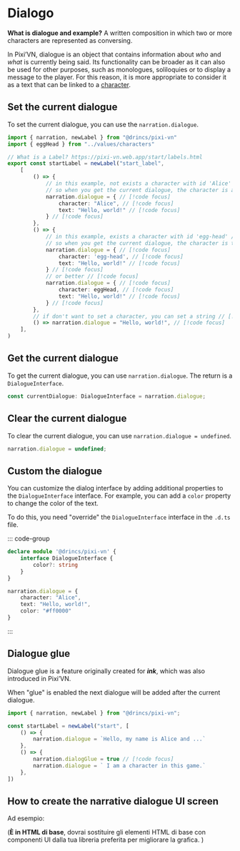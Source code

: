 # Dialogo

**What is dialogue and example?** A written composition in which two or more characters are represented as conversing.

In Pixi’VN, dialogue is an object that contains information about _who_ and _what_ is currently being said. Its functionality can be broader as it can also be used for other purposes, such as monologues, soliloquies or to display a message to the player. For this reason, it is more appropriate to consider it as a text that can be linked to a [character](/start/character#use-characters-in-the-game).

## Set the current dialogue

To set the current dialogue, you can use the `narration.dialogue`.

```ts [labels/startLabel.ts]
import { narration, newLabel } from "@drincs/pixi-vn"
import { eggHead } from "../values/characters"

// What is a Label? https://pixi-vn.web.app/start/labels.html
export const startLabel = newLabel("start_label",
    [
        () => {
            // in this example, not exists a character with id 'Alice' // [!code focus]
            // so when you get the current dialogue, the character is a fake character with the name 'Alice' // [!code focus]
            narration.dialogue = { // [!code focus]
                character: "Alice", // [!code focus]
                text: "Hello, world!" // [!code focus]
            } // [!code focus]
        },
        () => {
            // in this example, exists a character with id 'egg-head' // [!code focus]
            // so when you get the current dialogue, the character is the character with id 'egg-head' // [!code focus]
            narration.dialogue = { // [!code focus]
                character: 'egg-head', // [!code focus]
                text: "Hello, world!" // [!code focus]
            } // [!code focus]
            // or better // [!code focus]
            narration.dialogue = { // [!code focus]
                character: eggHead, // [!code focus]
                text: "Hello, world!" // [!code focus]
            } // [!code focus]
        },
        // if don't want to set a character, you can set a string // [!code focus]
        () => narration.dialogue = "Hello, world!", // [!code focus]
    ],
)
```

<sandbox
template="tts9jh"
entry="/src/labels/startLabel.ts"
/>

## Get the current dialogue

To get the current dialogue, you can use `narration.dialogue`. The return is a `DialogueInterface`.

```typescript
const currentDialogue: DialogueInterface = narration.dialogue;
```

## Clear the current dialogue

To clear the current dialogue, you can use `narration.dialogue = undefined`.

```typescript
narration.dialogue = undefined;
```

## Custom the dialogue

You can customize the dialog interface by adding additional properties to the `DialogueInterface` interface. For example, you can add a `color` property to change the color of the text.

To do this, you need "override" the `DialogueInterface` interface in the `.d.ts` file.

::: code-group

```typescript [pixi-vn.d.ts]
declare module '@drincs/pixi-vn' {
    interface DialogueInterface {
        color?: string
    }
}
```

```typescript
narration.dialogue = {
    character: "Alice",
    text: "Hello, world!",
    color: "#ff0000"
}
```

:::

## Dialogue glue

Dialogue glue is a feature originally created for _**ink**_, which was also introduced in Pixi’VN.

When "glue" is enabled the next dialogue will be added after the current dialogue.

```typescript
import { narration, newLabel } from "@drincs/pixi-vn";

const startLabel = newLabel("start", [
    () => {
        narration.dialogue = `Hello, my name is Alice and ...`
    },
    () => {
        narration.dialogGlue = true // [!code focus]
        narration.dialogue = ` I am a character in this game.`
    },
])
```

<sandbox
template="ctn72c"
entry="/src/labels/startLabel.ts"
/>

## How to create the narrative dialogue UI screen

Ad esempio:

(**È in HTML di base**, dovrai sostituire gli elementi HTML di base con componenti UI dalla tua libreria preferita per migliorare la grafica. )

<sandbox
template="d6mn3d"
entry="/src/screens/NarrationScreen.tsx"
/>
